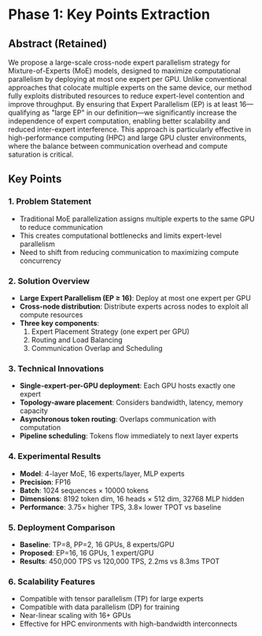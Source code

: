 # Phase 1: Key Points Extraction

## Abstract (Retained)
We propose a large-scale cross-node expert parallelism strategy for Mixture-of-Experts (MoE) models, designed to maximize computational parallelism by deploying at most one expert per GPU. Unlike conventional approaches that colocate multiple experts on the same device, our method fully exploits distributed resources to reduce expert-level contention and improve throughput. By ensuring that Expert Parallelism (EP) is at least 16—qualifying as "large EP" in our definition—we significantly increase the independence of expert computation, enabling better scalability and reduced inter-expert interference. This approach is particularly effective in high-performance computing (HPC) and large GPU cluster environments, where the balance between communication overhead and compute saturation is critical.

## Key Points

### 1. Problem Statement
- Traditional MoE parallelization assigns multiple experts to the same GPU to reduce communication
- This creates computational bottlenecks and limits expert-level parallelism
- Need to shift from reducing communication to maximizing compute concurrency

### 2. Solution Overview
- **Large Expert Parallelism (EP ≥ 16)**: Deploy at most one expert per GPU
- **Cross-node distribution**: Distribute experts across nodes to exploit all compute resources
- **Three key components**:
  1. Expert Placement Strategy (one expert per GPU)
  2. Routing and Load Balancing
  3. Communication Overlap and Scheduling

### 3. Technical Innovations
- **Single-expert-per-GPU deployment**: Each GPU hosts exactly one expert
- **Topology-aware placement**: Considers bandwidth, latency, memory capacity
- **Asynchronous token routing**: Overlaps communication with computation
- **Pipeline scheduling**: Tokens flow immediately to next layer experts

### 4. Experimental Results
- **Model**: 4-layer MoE, 16 experts/layer, MLP experts
- **Precision**: FP16
- **Batch**: 1024 sequences × 10000 tokens
- **Dimensions**: 8192 token dim, 16 heads × 512 dim, 32768 MLP hidden
- **Performance**: 3.75× higher TPS, 3.8× lower TPOT vs baseline

### 5. Deployment Comparison
- **Baseline**: TP=8, PP=2, 16 GPUs, 8 experts/GPU
- **Proposed**: EP=16, 16 GPUs, 1 expert/GPU
- **Results**: 450,000 TPS vs 120,000 TPS, 2.2ms vs 8.3ms TPOT

### 6. Scalability Features
- Compatible with tensor parallelism (TP) for large experts
- Compatible with data parallelism (DP) for training
- Near-linear scaling with 16+ GPUs
- Effective for HPC environments with high-bandwidth interconnects